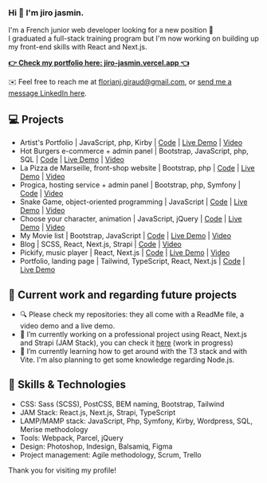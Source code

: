 ### Hi 👋 I'm jiro jasmin.
I'm a French junior web developer looking for a new position 👔  
I graduated a full-stack training program but I'm now working on building up my front-end skills with React and Next.js.  
  
**[👉 Check my portfolio here: jiro-jasmin.vercel.app 👈](https://jiro-jasmin.vercel.app)**
  
✉️ Feel free to reach me at [florianj.giraud@gmail.com](mailto:florianj.giraud@gmail.com), or [send me a message LinkedIn here](https://linkedin.com/in/jiro-jasmin).  

## 💻 Projects
- Artist's Portfolio | JavaScript, php, Kirby | [Code](https://github.com/jiro-jasmin/Artist-s-portfolio) | [Live Demo](https://fabiolaamaudricduchaffaut.fr/) | [Video](https://youtu.be/9_cJaUuS97U)
- Hot Burgers e-commerce + admin panel | Bootstrap, JavaScript, php, SQL | [Code](https://github.com/jiro-jasmin/Hot-Burgers) | [Live Demo](https://hotburgers-berlin.000webhostapp.com/) | [Video](https://youtu.be/9IDCPDBPxUg)
- La Pizza de Marseille, front-shop website | Bootstrap, php | [Code](https://github.com/jiro-jasmin/La-Pizza-de-Marseille) | [Live Demo](https://pizza-marseille.000webhostapp.com/) | [Video](https://youtu.be/646WPLIC8dY)
- Progica, hosting service + admin panel | Bootstrap, php, Symfony | [Code](https://github.com/jiro-jasmin/Progica) | [Video](https://youtu.be/xmWqfdf-avA)
- Snake Game, object-oriented programming | JavaScript | [Code](https://github.com/jiro-jasmin/jiro-jasmin.github.io/tree/main/js_snake) | [Live Demo](https://jiro-jasmin.github.io/js_snake/) | [Video](https://youtu.be/p3Vsh3mpcng)
- Choose your character, animation | JavaScript, jQuery | [Code](https://github.com/jiro-jasmin/jiro-jasmin.github.io/tree/main/jquery_charac) | [Live Demo](https://jiro-jasmin.github.io/jquery_charac/) | [Video](https://youtu.be/Gjx9pUPNKTs)
- My Movie list | Bootstrap, JavaScript | [Code](https://github.com/jiro-jasmin/jiro-jasmin.github.io/tree/main/js_todolist) | [Live Demo](https://jiro-jasmin.github.io/js_todolist/) | [Video](https://youtu.be/b6n8kW0fXRo)
- Blog | SCSS, React, Next.js, Strapi | [Code](https://github.com/jiro-jasmin/Blog) | [Video](https://youtu.be/pqqSpC_XyhI)
- Pickify, music player | React, Next.js | [Code](https://github.com/jiro-jasmin/Pickify) | [Live Demo](https://pickify.vercel.app/) | [Video](https://youtu.be/YhD31XVDDns)
- Portfolio, landing page | Tailwind, TypeScript, React, Next.js | [Code](https://github.com/jiro-jasmin/Portfolio-LandingPage) | [Live Demo](https://jiro-jasmin.vercel.app/)

## 🚀 Current work and regarding future projects
- 🔍 Please check my repositories: they all come with a ReadMe file, a video demo and a live demo.
- 🔭 I’m currently working on a professional project using React, Next.js and Strapi (JAM Stack), you can check it [here](https://github.com/jiro-jasmin/Voice-actress-portfolio) (work in progress)
- 🌱 I’m currently learning how to get around with the T3 stack and with Vite. I'm also planning to get some knowledge regarding Node.js.

## 🔧 Skills & Technologies  
- CSS: Sass (SCSS), PostCSS, BEM naming, Bootstrap, Tailwind 
- JAM Stack: React.js, Next.js, Strapi, TypeScript
- LAMP/MAMP stack: JavaScript, Php, Symfony, Kirby, Wordpress, SQL, Merise methodology
- Tools: Webpack, Parcel, jQuery
- Design: Photoshop, Indesign, Balsamiq, Figma
- Project management: Agile methodology, Scrum, Trello


Thank you for visiting my profile!
